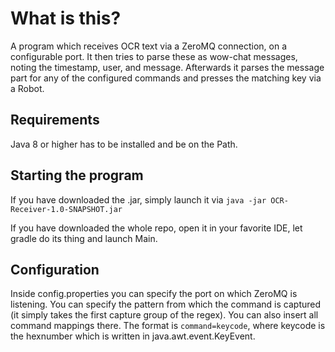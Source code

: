 What is this?
=====

A program which receives OCR text via a ZeroMQ connection, on a configurable port.
It then tries to parse these as wow-chat messages, noting the timestamp, user, and message.
Afterwards it parses the message part for any of the configured commands and presses the matching key via a Robot.


Requirements
-----

Java 8 or higher has to be installed and be on the Path.

Starting the program
-----

If you have downloaded the .jar, simply launch it via `java -jar OCR-Receiver-1.0-SNAPSHOT.jar`

If you have downloaded the whole repo, open it in your favorite IDE, let gradle do its thing and launch Main.

Configuration
-----

Inside config.properties you can specify the port on which ZeroMQ is listening.
You can specify the pattern from which the command is captured (it simply takes the first capture group of the regex).
You can also insert all command mappings there. The format is `command=keycode`, 
where keycode is the hexnumber which is written in java.awt.event.KeyEvent.